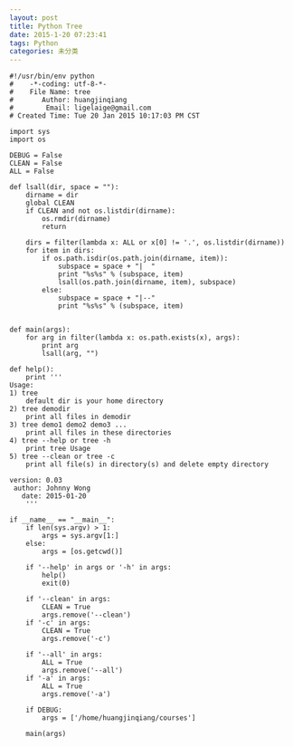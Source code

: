 ```yaml
---
layout: post
title: Python Tree
date: 2015-1-20 07:23:41
tags: Python
categories: 未分类
---
```


	#!/usr/bin/env python
	#    -*-coding: utf-8-*-     
	#    File Name: tree
	#       Author: huangjinqiang
	#        Email: ligelaige@gmail.com
	# Created Time: Tue 20 Jan 2015 10:17:03 PM CST

	import sys
	import os

	DEBUG = False
	CLEAN = False
	ALL = False

	def lsall(dir, space = ""):
		dirname = dir
		global CLEAN
		if CLEAN and not os.listdir(dirname):
			os.rmdir(dirname)
			return

		dirs = filter(lambda x: ALL or x[0] != '.', os.listdir(dirname))
		for item in dirs:
			if os.path.isdir(os.path.join(dirname, item)):
				subspace = space + "|  "
				print "%s%s" % (subspace, item)
				lsall(os.path.join(dirname, item), subspace)
			else:
				subspace = space + "|--"
				print "%s%s" % (subspace, item)


	def main(args):
		for arg in filter(lambda x: os.path.exists(x), args):
			print arg
			lsall(arg, "")

	def help():
		print '''
	Usage:
	1) tree 
		default dir is your home directory
	2) tree demodir
		print all files in demodir
	3) tree demo1 demo2 demo3 ...
		print all files in these directories
	4) tree --help or tree -h
		print tree Usage
	5) tree --clean or tree -c
		print all file(s) in directory(s) and delete empty directory

	version: 0.03
	 author: Johnny Wong
	   date: 2015-01-20
		'''

	if __name__ == "__main__":
		if len(sys.argv) > 1:
			args = sys.argv[1:]
		else:
			args = [os.getcwd()]

		if '--help' in args or '-h' in args:
			help()
			exit(0)

		if '--clean' in args:
			CLEAN = True
			args.remove('--clean')
		if '-c' in args:
			CLEAN = True
			args.remove('-c')

		if '--all' in args:
			ALL = True
			args.remove('--all')
		if '-a' in args:
			ALL = True
			args.remove('-a')

		if DEBUG:
			args = ['/home/huangjinqiang/courses']

		main(args)


